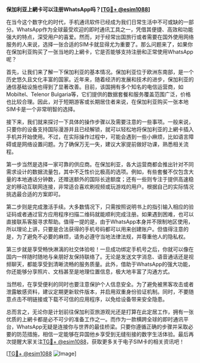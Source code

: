 **保加利亚上網卡可以注册WhatsApp吗？[[TG💪+ @esim1088](https://t.me/s/esim1088)]**

在当今这个数字化的时代，手机通讯软件已经成为我们日常生活中不可或缺的一部分。WhatsApp作为全球最受欢迎的即时通讯工具之一，凭借其便捷、高效和功能强大的特点，深受用户的喜爱。然而，对于经常出国旅行或者需要在国外使用网络服务的人来说，选择一张合适的SIM卡就显得尤为重要了。那么问题来了，如果你在保加利亚购买了一张当地的上網卡，它是否能够支持注册和正常使用WhatsApp呢？

首先，让我们来了解一下保加利亚的基本情况。保加利亚位于欧洲东南部，是一个历史悠久且文化丰富的国家。近年来，随着经济的发展和技术的进步，保加利亚的通信基础设施也得到了显著改善。目前，该国拥有多个知名的电信运营商，如Mobiltel、Telenor Bulgaria等，它们提供的数据套餐和服务覆盖范围广泛，价格也比较合理。因此，对于短期游客或长期居住者来说，在保加利亚购买一张本地SIM卡是一个非常明智的选择。

接下来，我们就来探讨一下具体的操作步骤以及需要注意的一些事项。一般来说，只要你的设备支持国际漫游并且已经解锁，就可以轻松地将保加利亚的上網卡插入手机并开始使用。不过，在实际操作过程中，可能会遇到一些小麻烦，比如语言障碍或是网络设置问题。为了确保万无一失，建议大家提前做好功课，熟悉相关流程。

第一步当然是选择一家可靠的供应商。在保加利亚，各大运营商都会推出针对不同需求设计的数据流量包，其中不乏性价比极高的选项。例如，有些套餐不仅包含大量的本地通话分钟数，还赠送额外的国际长途额度；还有一些则专注于提供高速稳定的移动互联网连接，非常适合喜欢刷视频或玩游戏的用户。根据自己的实际情况挑选最合适的方案即可。

第二步则是完成激活手续。大多数情况下，只需按照说明书上的指引输入相应的验证码或者通过官方应用程序扫描二维码就能顺利完成注册。如果遇到困难，也可以直接联系客服寻求帮助。值得一提的是，由于WhatsApp本身并不限制地区使用，所以理论上讲，只要是合法获得的手机号码都可以用来创建账户。但值得注意的是，为了避免不必要的麻烦，请务必遵守当地法律法规，并尊重他人的隐私权。

第三步就是享受畅快淋漓的社交体验啦！一旦成功绑定手机号之后，你就可以像在国内一样随时随地与亲朋好友保持联络了。无论是发送文字消息、语音通话还是视频聊天，都能享受到清晰流畅的服务质量。此外，借助于WhatsApp的强大功能，你还能够分享照片、文档甚至是地理位置信息，极大地丰富了沟通方式。

当然啦，在享受便利的同时也要注意保护个人信息安全。为了避免被黑客攻击或者泄露敏感资料，建议定期更新软件版本，并启用双重身份验证机制。同时，不要随意点击不明链接或下载不可信的应用程序，以免给设备带来安全隐患。

总而言之，无论你是计划前往保加利亚旅游观光还是打算在此定居工作，拥有一张优质的上網卡都是必不可少的准备工作之一。而作为一款横跨全球的即时通讯平台，WhatsApp无疑是连接你与世界的最佳桥梁。只要你遵循正确的步骤并采取必要的防范措施，相信一定能够在异国他乡享受到无缝衔接的数字生活体验。最后再次提醒大家关注[TG💪+ @esim1088](https://t.me/s/esim1088)，获取更多关于电子SIM卡的相关资讯吧！

[[TG💪+ @esim1088](https://t.me/s/esim1088) ![Image](https://i.postimg.cc/4NQfJmqS/Snipaste-2025-05-13-00-14-12.png)]
